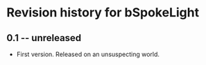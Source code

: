 # Revision history for bSpokeLight

## 0.1 -- unreleased

* First version. Released on an unsuspecting world.
